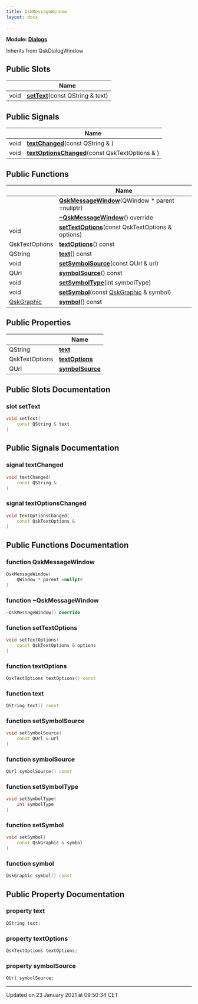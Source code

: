 ```yaml
---
title: QskMessageWindow
layout: docs

---
```



**Module:** **[Dialogs](/docs/modules/group___dialogs/)**



Inherits from QskDialogWindow

## Public Slots

|                | Name           |
| -------------- | -------------- |
| void | **[setText](/docs/classes/class_qsk_message_window/#slot-settext)**(const QString & text) |

## Public Signals

|                | Name           |
| -------------- | -------------- |
| void | **[textChanged](/docs/classes/class_qsk_message_window/#signal-textchanged)**(const QString & ) |
| void | **[textOptionsChanged](/docs/classes/class_qsk_message_window/#signal-textoptionschanged)**(const QskTextOptions & ) |

## Public Functions

|                | Name           |
| -------------- | -------------- |
| | **[QskMessageWindow](/docs/classes/class_qsk_message_window/#function-qskmessagewindow)**(QWindow * parent =nullptr) |
| | **[~QskMessageWindow](/docs/classes/class_qsk_message_window/#function-~qskmessagewindow)**() override |
| void | **[setTextOptions](/docs/classes/class_qsk_message_window/#function-settextoptions)**(const QskTextOptions & options) |
| QskTextOptions | **[textOptions](/docs/classes/class_qsk_message_window/#function-textoptions)**() const |
| QString | **[text](/docs/classes/class_qsk_message_window/#function-text)**() const |
| void | **[setSymbolSource](/docs/classes/class_qsk_message_window/#function-setsymbolsource)**(const QUrl & url) |
| QUrl | **[symbolSource](/docs/classes/class_qsk_message_window/#function-symbolsource)**() const |
| void | **[setSymbolType](/docs/classes/class_qsk_message_window/#function-setsymboltype)**(int symbolType) |
| void | **[setSymbol](/docs/classes/class_qsk_message_window/#function-setsymbol)**(const [QskGraphic](/docs/classes/class_qsk_graphic/) & symbol) |
| [QskGraphic](/docs/classes/class_qsk_graphic/) | **[symbol](/docs/classes/class_qsk_message_window/#function-symbol)**() const |

## Public Properties

|                | Name           |
| -------------- | -------------- |
| QString | **[text](/docs/classes/class_qsk_message_window/#property-text)**  |
| QskTextOptions | **[textOptions](/docs/classes/class_qsk_message_window/#property-textoptions)**  |
| QUrl | **[symbolSource](/docs/classes/class_qsk_message_window/#property-symbolsource)**  |

## Public Slots Documentation

### slot setText

```cpp
void setText(
    const QString & text
)
```


## Public Signals Documentation

### signal textChanged

```cpp
void textChanged(
    const QString & 
)
```


### signal textOptionsChanged

```cpp
void textOptionsChanged(
    const QskTextOptions & 
)
```


## Public Functions Documentation

### function QskMessageWindow

```cpp
QskMessageWindow(
    QWindow * parent =nullptr
)
```


### function ~QskMessageWindow

```cpp
~QskMessageWindow() override
```


### function setTextOptions

```cpp
void setTextOptions(
    const QskTextOptions & options
)
```


### function textOptions

```cpp
QskTextOptions textOptions() const
```


### function text

```cpp
QString text() const
```


### function setSymbolSource

```cpp
void setSymbolSource(
    const QUrl & url
)
```


### function symbolSource

```cpp
QUrl symbolSource() const
```


### function setSymbolType

```cpp
void setSymbolType(
    int symbolType
)
```


### function setSymbol

```cpp
void setSymbol(
    const QskGraphic & symbol
)
```


### function symbol

```cpp
QskGraphic symbol() const
```


## Public Property Documentation

### property text

```cpp
QString text;
```


### property textOptions

```cpp
QskTextOptions textOptions;
```


### property symbolSource

```cpp
QUrl symbolSource;
```


-------------------------------

Updated on 23 January 2021 at 09:50:34 CET